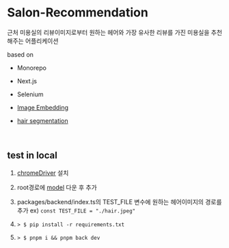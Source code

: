 # Salon-Recommendation

근처 미용실의 리뷰이미지로부터 원하는 헤어와 가장 유사한 리뷰를 가진 미용실을 추천해주는 어플리케이션

based on

- Monorepo

- Next.js

- Selenium

- [Image Embedding](https://github.com/christiansafka/img2vec)

- [hair segmentation](https://github.com/YBIGTA/pytorch-hair-segmentation)

<br/>

## test in local

1. [chromeDriver](http://chromedriver.storage.googleapis.com/index.html) 설치

2. root경로에 [model](https://drive.google.com/file/d/1w7oMuxckqEClImjLFTH7xBCpm1wg7Eg4/view) 다운 후 추가

3. packages/backend/index.ts의 TEST_FILE 변수에 원하는 헤어이미지의 경로를 추가 ex) ```const TEST_FILE = "./hair.jpeg"```

4. ```> $ pip install -r requirements.txt```

5. ```> $ pnpm i && pnpm back dev```
